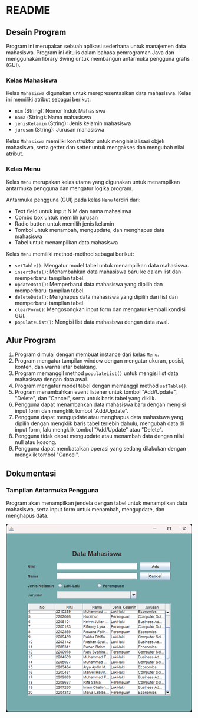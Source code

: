 # README

## Desain Program

Program ini merupakan sebuah aplikasi sederhana untuk manajemen data mahasiswa. Program ini ditulis dalam bahasa pemrograman Java dan menggunakan library Swing untuk membangun antarmuka pengguna grafis (GUI). 

### Kelas Mahasiswa

Kelas `Mahasiswa` digunakan untuk merepresentasikan data mahasiswa. Kelas ini memiliki atribut sebagai berikut:
- `nim` (String): Nomor Induk Mahasiswa
- `nama` (String): Nama mahasiswa
- `jenisKelamin` (String): Jenis kelamin mahasiswa
- `jurusan` (String): Jurusan mahasiswa

Kelas `Mahasiswa` memiliki konstruktor untuk menginisialisasi objek mahasiswa, serta getter dan setter untuk mengakses dan mengubah nilai atribut.

### Kelas Menu

Kelas `Menu` merupakan kelas utama yang digunakan untuk menampilkan antarmuka pengguna dan mengatur logika program. 

Antarmuka pengguna (GUI) pada kelas `Menu` terdiri dari:
- Text field untuk input NIM dan nama mahasiswa
- Combo box untuk memilih jurusan
- Radio button untuk memilih jenis kelamin
- Tombol untuk menambah, mengupdate, dan menghapus data mahasiswa
- Tabel untuk menampilkan data mahasiswa

Kelas `Menu` memiliki method-method sebagai berikut:
- `setTable()`: Mengatur model tabel untuk menampilkan data mahasiswa.
- `insertData()`: Menambahkan data mahasiswa baru ke dalam list dan memperbarui tampilan tabel.
- `updateData()`: Memperbarui data mahasiswa yang dipilih dan memperbarui tampilan tabel.
- `deleteData()`: Menghapus data mahasiswa yang dipilih dari list dan memperbarui tampilan tabel.
- `clearForm()`: Mengosongkan input form dan mengatur kembali kondisi GUI.
- `populateList()`: Mengisi list data mahasiswa dengan data awal.

## Alur Program

1. Program dimulai dengan membuat instance dari kelas `Menu`.
2. Program mengatur tampilan window dengan mengatur ukuran, posisi, konten, dan warna latar belakang.
3. Program memanggil method `populateList()` untuk mengisi list data mahasiswa dengan data awal.
4. Program mengatur model tabel dengan memanggil method `setTable()`.
5. Program menambahkan event listener untuk tombol "Add/Update", "Delete", dan "Cancel", serta untuk baris tabel yang diklik.
6. Pengguna dapat menambahkan data mahasiswa baru dengan mengisi input form dan mengklik tombol "Add/Update".
7. Pengguna dapat mengupdate atau menghapus data mahasiswa yang dipilih dengan mengklik baris tabel terlebih dahulu, mengubah data di input form, lalu mengklik tombol "Add/Update" atau "Delete".
8. Pengguna tidak dapat mengupdate atau menambah data dengan nilai null atau kosong.
9. Pengguna dapat membatalkan operasi yang sedang dilakukan dengan mengklik tombol "Cancel".

## Dokumentasi

### Tampilan Antarmuka Pengguna
Program akan menampilkan jendela dengan tabel untuk menampilkan data mahasiswa, serta input form untuk menambah, mengupdate, dan menghapus data.

[![SR](https://github.com/fridzfth/LP5DPBO2024C2/blob/1a317c6d44eb241c5e6d15e69966cc4ea18d037f/Screenshot%20Screenrecord/Screenshot%202024-03-15%20060401.png)](https://github.com/fridzfth/LP5DPBO2024C2/blob/46b0fcc88f39d68d73178865ad4a95875f28386f/Screenshot%20Screenrecord/2024-03-15%2006-39-36.mkv)